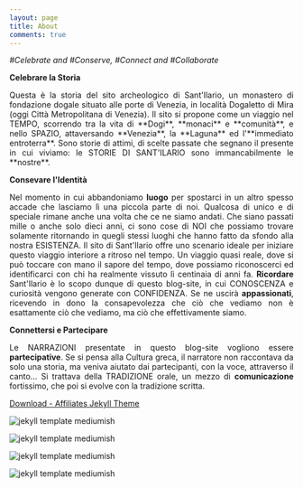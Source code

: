 ```yaml
---
layout: page
title: About
comments: true
---
```


_#Celebrate and #Conserve, #Connect and #Collaborate_

**Celebrare la Storia**

<div align=justify> Questa è la storia del sito archeologico di Sant'Ilario, un monastero di fondazione dogale situato alle porte di Venezia, in località Dogaletto di Mira (oggi Città Metropolitana di Venezia). Il sito si propone come un viaggio nel TEMPO, scorrendo tra la vita di **Dogi**, **monaci** e **comunità**, e nello SPAZIO, attaversando **Venezia**, la **Laguna** ed l'**immediato entroterra**. Sono storie di attimi, di scelte passate che segnano il presente in cui viviamo: le STORIE DI SANT'ILARIO sono immancabilmente le **nostre**. 

**Consevare l'Identità**

Nel momento in cui abbandoniamo **luogo** per spostarci in un altro spesso accade che lasciamo lì una piccola parte di noi. Qualcosa di unico e di speciale rimane anche una volta che ce ne siamo andati. 
Che siano passati mille o anche solo dieci anni, ci sono cose di NOI che possiamo trovare solamente ritornando in quegli stessi luoghi che hanno fatto da sfondo alla nostra ESISTENZA. Il sito di Sant'Ilario offre uno scenario ideale per iniziare questo viaggio interiore a ritroso nel tempo. Un viaggio quasi reale, dove si può toccare con mano il sapore del tempo, dove possiamo riconoscerci ed identificarci con chi ha realmente vissuto lì centinaia di anni fa. 
**Ricordare** Sant'Ilario è lo scopo dunque di questo blog-site, in cui CONOSCENZA e curiosità vengono generate con CONFIDENZA. Se ne uscirà **appassionati**, ricevendo in dono la consapevolezza che ciò che vediamo non è esattamente ciò che vediamo, ma ciò che effettivamente siamo. 

**Connettersi e Partecipare**

Le NARRAZIONI presentate in questo blog-site vogliono essere **partecipative**. Se si pensa alla Cultura greca, il narratore non raccontava da solo una storia, ma veniva aiutato dai partecipanti, con la voce, attraverso il canto… Si trattava della TRADIZIONE orale, un mezzo di **comunicazione** fortissimo, che poi si evolve con la tradizione scritta.</div>






<a href="https://github.com/wowthemesnet/affiliates-jekyll-theme/archive/master.zip" target="_blank">Download - Affiliates Jekyll Theme</a>

![jekyll template mediumish]({{site.baseurl}}/assets/images/theme1.jpg)

![jekyll template mediumish]({{site.baseurl}}/assets/images/theme2.jpg)

![jekyll template mediumish]({{site.baseurl}}/assets/images/theme3.jpg)

![jekyll template mediumish]({{site.baseurl}}/assets/images/theme4.jpg)

